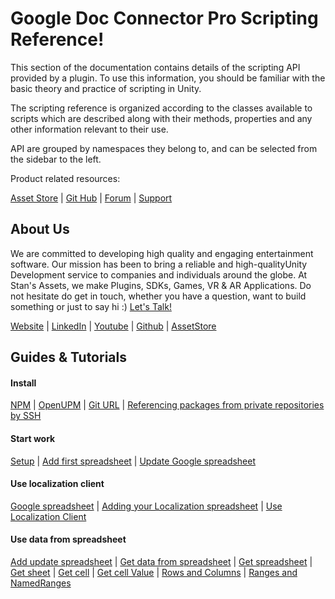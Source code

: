 # Google Doc Connector Pro Scripting Reference!
This section of the documentation contains details of the scripting API provided by a plugin. To use this information, you should be familiar with the basic theory and practice of scripting in Unity.

The scripting reference is organized according to the classes available to scripts which are described along with their methods, properties and any other information relevant to their use.

API are grouped by namespaces they belong to, and can be selected from the sidebar to the left. 

Product related resources:

[Asset Store](https://assetstore.unity.com/publishers/2256) | [Git Hub](https://github.com/StansAssets/com.stansassets.google-doc-connector-pro) | [Forum](https://assetstore.unity.com/publishers/2256) | [Support](https://stansassets.com/)

About Us
-------------------
We are committed to developing high quality and engaging entertainment software. Our mission has been to bring a reliable and high-qualityUnity Development service to companies and individuals around the globe. 
At Stan's Assets, we make Plugins, SDKs, Games, VR & AR Applications. Do not hesitate do get in touch, whether you have a question, want to build something or just to say hi :) [Let's Talk!](mailto:stan@stansassets.com)

[Website](https://stansassets.com/) | [LinkedIn](https://www.linkedin.com/in/lacost/) | [Youtube](https://www.youtube.com/user/stansassets/videos) | [Github](https://github.com/StansAssets) | [AssetStore](https://assetstore.unity.com/publishers/2256)

Guides & Tutorials
-------------------
#### Install
 [NPM](https://github.com/StansAssets/com.stansassets.google-doc-connector-pro/wiki#install-from-npm)
 | [OpenUPM](https://github.com/StansAssets/com.stansassets.google-doc-connector-pro/wiki#install-from-openupm)
 | [Git URL](https://github.com/StansAssets/com.stansassets.google-doc-connector-pro/wiki#install-from-a-git-url)
 | [Referencing packages from private repositories by SSH](https://github.com/StansAssets/com.stansassets.google-doc-connector-pro/wiki#referencing-packages-from-private-repositories-by-ssh)

#### Start work
 [Setup](https://github.com/StansAssets/com.stansassets.google-doc-connector-pro/wiki/Setup)
 | [Add first spreadsheet](https://github.com/StansAssets/com.stansassets.google-doc-connector-pro/wiki/Setup:-First-add-a-spreadsheet-or-update)
 | [Update Google spreadsheet](https://github.com/StansAssets/com.stansassets.google-doc-connector-pro/wiki/Update-Google-spreadsheet)

#### Use localization client
 [Google spreadsheet](https://github.com/StansAssets/com.stansassets.google-doc-connector-pro/wiki/Localization-Client#google-spreadsheet)
 | [Adding your Localization spreadsheet](https://github.com/StansAssets/com.stansassets.google-doc-connector-pro/wiki/Localization-Client#adding-your-localization-spreadsheet)
 | [Use Localization Client](https://github.com/StansAssets/com.stansassets.google-doc-connector-pro/wiki/Localization-Client#use-localization-client)

#### Use data from spreadsheet
 [Add update spreadsheet](https://github.com/StansAssets/com.stansassets.google-doc-connector-pro/wiki/Add-update-spreadsheet)
 | [Get data from spreadsheet](https://github.com/StansAssets/com.stansassets.google-doc-connector-pro/wiki/Get-data-from-spreadsheet)
 | [Get spreadsheet](https://github.com/StansAssets/com.stansassets.google-doc-connector-pro/wiki/Get-data-from-spreadsheet#get-spreadsheet)
 | [Get sheet](https://github.com/StansAssets/com.stansassets.google-doc-connector-pro/wiki/Get-data-from-spreadsheet#get-sheet)
 | [Get cell](https://github.com/StansAssets/com.stansassets.google-doc-connector-pro/wiki/Get-data-from-spreadsheet#get-cell)
 | [Get cell Value](https://github.com/StansAssets/com.stansassets.google-doc-connector-pro/wiki/Get-data-from-spreadsheet#get-cell-value)
 | [Rows and Columns](https://github.com/StansAssets/com.stansassets.google-doc-connector-pro/wiki/Get-data-from-spreadsheet#rows-and-columns)
 | [Ranges and NamedRanges](https://github.com/StansAssets/com.stansassets.google-doc-connector-pro/wiki/Get-data-from-spreadsheet#ranges-and-namedranges)